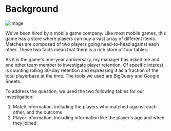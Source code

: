 # Background

![image](https://user-images.githubusercontent.com/94856154/154996244-a208d792-ef4c-47fb-aacf-e85fcc354800.png)


We've been hired by a mobile game company. Like most mobile games, this game has a store where players can buy a vast array of different items. Matches are composed of two players going head-to-head against each other. These two facts mean that there is a rich store of four tables:

As it is the game's one-year anniversary, my manager has asked me and one other team member to investigate player retention. Of specific interest is counting rolling 30-day retention and expressing it as a fraction of the total playerbase at the time. The tools we used are BigQuery and Google Sheets.

To address the question, we used the two following tables for our investigation:

1. Match information, including the players who matched against each other, and the outcome
2. Player information, including information like the player's age and when they joined
